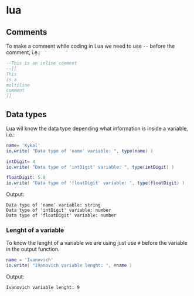 # lua

## Comments
To make a comment while coding in Lua we need to use ``--`` before the comment, i.e.:

```Lua
--This is an inline comment
--[[
This
is a
multiline
comment
]]
```

## Data types
Lua wil know the data type depending what information is inside a variable, i.e.:

```Lua
name= 'Kykal'
io.write( "Data type of 'name' variable: ", type(name) )

intDigit= 4
io.write( "Data type of 'intDigit' variable: ", type(intDigit) )

floatDigit: 5.8
io.write( "Data type of 'floatDigit' variable: ", type(floatDigit) )
```

Output:
```
Data type of 'name' variable: string
Data type of 'intDigit' variable: number
Data type of 'floatDigit' variable: number
```

### Lenght of a variable
To know the lenght of a variable we are using just use ``#`` before the variable in the output function.
```Lua
name = 'Ivanovich'
io.write( "Ivanovich variable lenght: ", #name )
```
Output:
```
Ivanovich variable lenght: 9
```

